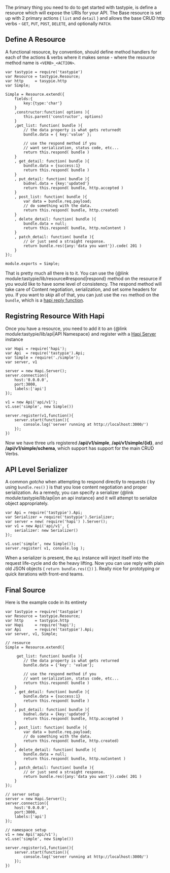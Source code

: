 The primary thing you need to do to get started with tastypie, is define a resource which will expose the URIs for your API. The Base resource is set up with 2 primary actions ( `list` and `detail` ) and allows the base CRUD http verbs - `GET`, `PUT`, `POST`, `DELETE`, and optionally `PATCH`. 


## Define A Resource

A functional resource, by convention, should define method handlers for each of the actions & verbs where it makes sense - where the resource method name is `<VERB>_<ACTION>`.

```
var tastypie = require('tastypie')
var Resource = tastypie.Resource;
var http     = tasypie.http
var Simple;

Simple = Resource.extend({
    fields:{
        key:{type:'char'}
    }
    ,constructor:function( options ){
        this.parent('constructor', options)
    }
    ,get_list: function( bundle ){
        // the data property is what gets returnedt
        bundle.data = { key:'value' }; 

        // use the respond method if you
        // want serialization, status code, etc...
        return this.respond( bundle )
    }
    , get_detail: function( bundle ){
        bundle.data = {success:1}
        return this.respond( bundle )
    }
    , put_detail: function( bundle ){
        budnel.data = {key:'updated'}
        return this.respond( bundle, http.accepted )
    }
    , post_list: function( bundle ){
        var data = bundle.req.payload;
        // do something with the data.
        return this.respond( bundle, http.created)
    }
    , delete_detail: function( bundle ){
        bundle.data = null;
        return this.respond( bundle, http.noContent )
    }
    , patch_detail: function( bundle ){
        // or just send a straight response.
        return bundle.res({any:'data you want'}).code( 201 )
    }
});

module.exports = Simple;
```

That is pretty much all there is to it. You can use the {@link module:tastypie/lib/resource#respond|respond} method on the resource if you would like to have some level of consistency. The respond method will take care of Content negotiation, serialization, and set some headers for you. If you want to *skip* all of that, you can just use the `res` method on the `bundle`, which is a [hapi reply function](http://hapijs.com/api#replyerr-result).

## Registring Resource With Hapi

Once you have a resource, you need to add it to an {@link module:tastypie/lib/api|API Namespace} and register with a [Hapi Server](http://hapijs.com/api#server) instance

```
var Hapi = require('hapi');
var Api  = require('tastypie').Api;
var Simple = require('./simple');
var server, v1

server = new Hapi.Server();
server.connection({
    host:'0.0.0.0',
    port:3000,
    labels:['api']
});

v1 = new Api('api/v1');
v1.use('simple', new Simple())

server.register(v1,function(){
    server.start(function(){
        console.log('server running at http://localhost:3000/')
    });
})
```

Now we have three urls registered **/api/v1/simple**, **/api/v1/simple/{id}**, and **/api/v1/simple/schema**, which support has support for the main CRUD Verbs.

## API Level Serializer

A common _gotcha_ when attempting to respond directly to requests ( by using `bundle.res()` ) is that you lose content negotiation and proper serialization. As a remedy, you can specify a serializer {@link module:tastypie/lib/api|on an api instance} and it will attempt to serialize object appropriately. 

```
var Api = require('tastypie').Api;
var Serializer = require('tastypie').Serializer;
var server = new( require('hapi') ).Server();
var v1 = new Api('api/v1', {
    serializer: new Serializer()
});

v1.use('simple', new Simple());
server.register( v1, console.log );
```

When a serializer is present, the `Api` instance will inject itself into the request life-cycle and do the heavy lifting. Now you can use reply with plain old JSON objects ( `return bundle.res({})` ). Really nice for prototyping or quick iterations with front-end teams. 

## Final Source

Here is the example code in its entirety


```
var tastypie = require('tastypie')
var Resource = tastypie.Resource;
var http     = tastypie.http
var Hapi     = require('hapi');
var Api      = require('tastypie').Api;
var server, v1, Simple;

// resource
Simple = Resource.extend({

     get_list: function( bundle ){
        // the data property is what gets returned
        bundle.data = {'key': 'value'};

        // use the respond method if you
        // want serialization, status code, etc...
        return this.respond( bundle )
    }
    , get_detail: function( bundle ){
        bundle.data = {success:1}
        return this.respond( bundle )
    }
    , put_detail: function( bundle ){
        budnel.data = {key:'updated'}
        return this.respond( bundle, http.accepted )
    }
    , post_list: function( bundle ){
        var data = bundle.req.payload;
        // do something with the data.
        return this.respond( bundle, http.created)
    }
    , delete_detail: function( bundle ){
        bundle.data = null;
        return this.respond( bundle, http.noContent )
    }
    , patch_detail: function( bundle ){
        // or just send a straight response.
        return bundle.res({any:'data you want'}).code( 201 )
    }
});

// server setup
server = new Hapi.Server();
server.connection({
    host:'0.0.0.0',
    port:3000,
    labels:['api']
});

// namespace setup
v1 = new Api('api/v1');
v1.use('simple', new Simple())

server.register(v1,function(){
    server.start(function(){
        console.log('server running at http://localhost:3000/')
    });
})
```
